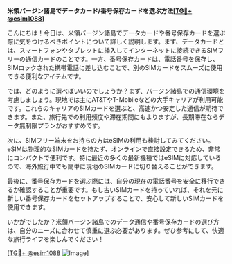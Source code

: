 **米領バージン諸島でデータカード/番号保存カードを選ぶ方法[[TG💪+ @esim1088](https://t.me/s/esim1088)]**

こんにちは！今日は、米領バージン諸島でデータカードや番号保存カードを選ぶ際に気をつけるべきポイントについて詳しく説明します。まず、データカードとは、スマートフォンやタブレットに挿入してインターネットに接続できるSIMフリーの通信カードのことです。一方、番号保存カードは、電話番号を保存し、SIMロックされた携帯電話に差し込むことで、別のSIMカードをスムーズに使用できる便利なアイテムです。

では、どのように選べばいいのでしょうか？まず、バージン諸島での通信環境を考慮しましょう。現地では主にAT&TやT-Mobileなどの大手キャリアが利用可能です。これらのキャリアのSIMカードを選ぶと、高速かつ安定した通信が期待できます。また、旅行先での利用頻度や滞在期間にもよりますが、長期滞在ならデータ無制限プランがおすすめです。

次に、SIMフリー端末をお持ちの方はeSIMの利用も検討してみてください。eSIMは物理的なSIMカードを持たず、オンラインで直接設定できるため、非常にコンパクトで便利です。特に最近の多くの最新機種ではeSIMに対応しているので、海外旅行中でも簡単に現地のSIMカードに切り替えることができます。

最後に、番号保存カードを選ぶ際には、自分の現在の電話番号を安全に移行できるか確認することが重要です。もし古いSIMカードを持っていれば、それを元に新しい番号保存カードをセットアップすることで、安心して新しいSIMカードを使用できます。

いかがでしたか？米領バージン諸島でのデータ通信や番号保存カードの選び方は、自分のニーズに合わせて慎重に選ぶ必要があります。ぜひ参考にして、快適な旅行ライフを楽しんでください！

[[TG💪+ @esim1088](https://t.me/s/esim1088) ![Image](https://i.postimg.cc/Y0z9fWf4/image.png)]